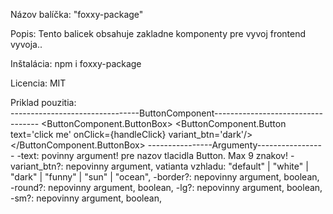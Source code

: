 Názov balíčka: "foxxy-package"

Popis: Tento balicek obsahuje zakladne komponenty pre vyvoj frontend vyvoja.. 

Inštalácia: npm i foxxy-package

Licencia: MIT

Priklad pouzitia:   
--------------------------------ButtonComponent----------------------------------
  <ButtonComponent.ButtonBox>
    <ButtonComponent.Button text='click me' onClick={handleClick} variant_btn='dark'/>
  </ButtonComponent.ButtonBox>
----------------Argumenty-----------------
-text: povinny argument! pre nazov tlacidla Button. Max 9 znakov!
-variant_btn?: nepovinny argument, vatianta vzhladu:  "default" | "white" | "dark" | "funny" | "sun" | "ocean",
-border?: nepovinny argument, boolean,
-round?: nepovinny argument, boolean,
-lg?: nepovinny argument, boolean,
-sm?: nepovinny argument, boolean,